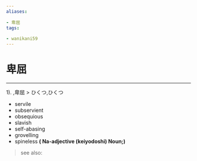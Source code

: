 ```yaml
---
aliases:
    
- 卑屈
tags:
    
- wanikani59
---
```


# 卑屈
---
1).
,卑屈 > ひくつ,ひくつ

- servile
- subservient
- obsequious
- slavish
- self-abasing
- grovelling
- spineless
**( Na-adjective (keiyodoshi) Noun;)**
> see also: 
            